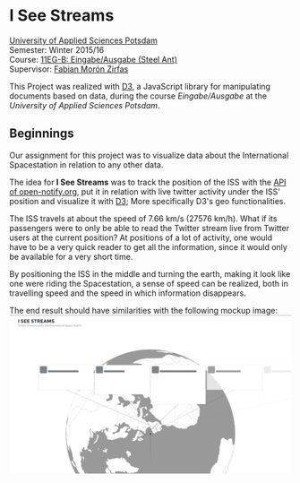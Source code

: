 # I See Streams

[University of Applied Sciences Potsdam](http://www.fh-potsdam.de/)  
Semester: Winter 2015/16  
Course: [11EG-B: Eingabe/Ausgabe (Steel Ant)](https://incom.org/workspace/6176)  
Supervisor: [Fabian Morón Zirfas](https://fhp.incom.org/profil/270)

This Project was realized with [D3](http://d3js.org/), a JavaScript library for manipulating documents based on data, during the course *Eingabe/Ausgabe* at the *University of Applied Sciences Potsdam*.


## Beginnings
Our assignment for this project was to visualize data about the International Spacestation in relation to any other data. 

The idea for **I See Streams** was to track the position of the ISS with the [API of open-notify.org](http://open-notify.org/Open-Notify-API/), put it in relation with live twitter activity under the ISS' position and visualize it with [D3](http://d3js.org/); More specifically D3's geo functionalities.

The ISS travels at about the speed of 7.66 km/s (27576 km/h). What if its passengers were to only be able to read the Twitter stream live from Twitter users at the current position? At positions of a lot of activity, one would have to be a very quick reader to get all the information, since it would only be available for a very short time.

By positioning the ISS in the middle and turning the earth, making it look like one were riding the Spacestation, a sense of speed can be realized, both in travelling speed and the speed in which information disappears.

The end result should have similarities with the following mockup image:
![I-See-Streams-Mockup](public/assets/img/i-see-streams.png)
